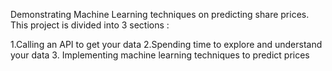 Demonstrating Machine Learning techniques on predicting share prices. This project is divided into 3 sections :

1.Calling an API to get your data
2.Spending time to explore and understand your data
3. Implementing machine learning techniques to predict prices
